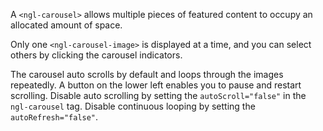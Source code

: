 A `<ngl-carousel>` allows multiple pieces of featured content to occupy an allocated amount of space.

Only one `<ngl-carousel-image>` is displayed at a time, and you can select others by clicking the carousel indicators.

The carousel auto scrolls by default and loops through the images repeatedly. A button on the lower left enables you to pause and restart scrolling. Disable auto scrolling by setting the `autoScroll="false"` in the `ngl-carousel` tag. Disable continuous looping by setting the `autoRefresh="false"`.